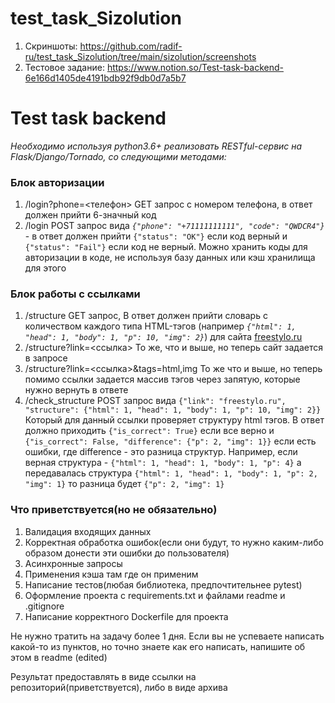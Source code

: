 # test_task_Sizolution

1. Cкриншоты: https://github.com/radif-ru/test_task_Sizolution/tree/main/sizolution/screenshots
2. Тестовое задание: https://www.notion.so/Test-task-backend-6e166d1405de4191bdb92f9db0d7a5b7

# Test task backend

*Необходимо используя python3.6+ реализовать RESTful-сервис на Flask/Django/Tornado, со следующими методами:*

### Блок авторизации

1. /login?phone=<телефон> GET запрос с номером телефона, в ответ должен прийти 6-значный код
2.  /login POST запрос вида *`{"phone": "+71111111111", "code": "QWDCR4"}`* - в ответ должен прийти `{"status": "OK"}` если код верный и `{"status": "Fail"}` если код не верный. 
Можно хранить коды для авторизации в коде, не используя базу данных или кэш хранилища для этого

### Блок работы с ссылками

1.  /structure GET запрос, В ответ должен прийти словарь с количеством каждого типа HTML-тэгов (например *`{"html": 1, "head": 1, "body": 1, "p": 10, "img": 2}`*) для сайта [freestylo.ru](http://freestylo.ru/)
2. /structure?link=<ссылка> То же, что и выше, но теперь сайт задается в запросе
3. /structure?link=<ссылка>&tags=html,img То же что и выше, но теперь помимо ссылки задается массив тэгов через запятую, которые нужно вернуть в ответе
4. /check_structure POST запрос вида  `{"link": "freestylo.ru", "structure": {"html": 1, "head": 1, "body": 1, "p": 10, "img": 2}}` 
Который для данный ссылки проверяет структуру html тэгов. В ответ должно приходить `{"is_correct": True}` если все верно и `{"is_correct": False, "difference": {"p": 2, "img": 1}}`  если есть ошибки, где difference - это разница структур. 
Например, если верная структура - `{"html": 1, "head": 1, "body": 1, "p": 4}` а передавалась структура `{"html": 1, "head": 1, "body": 1, "p": 2, "img": 1}` то разница будет `{"p": 2, "img": 1}`

### Что приветствуется(но не обязательно)

1. Валидация входящих данных
2. Корректная обработка ошибок(если они будут, то нужно каким-либо образом донести эти ошибки до пользователя)
3. Асинхронные запросы
4. Применения кэша там где он применим
5. Написание тестов(любая библиотека, предпочтительнее pytest)
6. Оформление проекта с requirements.txt и файлами readme и .gitignore
7. Написание корректного Dockerfile для проекта

Не нужно тратить на задачу более 1 дня. Если вы не успеваете написать какой-то из пунктов, но точно знаете как его написать, напишите об этом в readme (edited)

Результат предоставлять в виде ссылки на репозиторий(приветствуется), либо в виде архива
